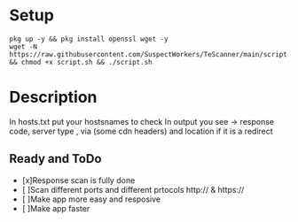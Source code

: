# Setup
```
pkg up -y && pkg install openssl wget -y
wget -N https://raw.githubusercontent.com/SuspectWorkers/TeScanner/main/script.sh && chmod +x script.sh && ./script.sh
```
# Description
In hosts.txt put your hostsnames to check
In output you see -> response code, server type , via (some cdn headers) and location if it is a redirect

## Ready and ToDo
  - [x]Response scan is fully done
  - [ ]Scan different ports and different prtocols http:// & https://
  - [ ]Make app more easy and resposive
  - [ ]Make app faster
